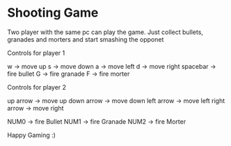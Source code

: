# Shooting Game

Two player with the same pc can play the game. Just collect bullets, granades and morters and start smashing the opponet

Controls for player 1

w -> move up
s -> move down
a -> move left
d -> move right
spacebar -> fire bullet
G -> fire granade
F -> fire morter

Controls for player 2

up arrow -> move up
down arrow -> move down
left arrow -> move left
right arrow -> move right

NUM0 -> fire Bullet
NUM1 -> fire Granade
NUM2 -> fire Morter


Happy Gaming :)

